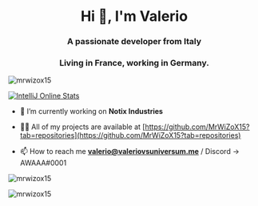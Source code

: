 <h1 align="center">Hi 👋, I'm Valerio</h1>
<h3 align="center">A passionate developer from Italy</h3>
<h3 align="center">Living in France, working in Germany.</h3>

<p align="left"> <img src="https://komarev.com/ghpvc/?username=mrwizox15&label=Profile%20views&color=0e75b6&style=flat" alt="mrwizox15" /> </p>
<a href="https://wakatime.com/badge/user/03363edb-3784-43eb-8a2b-42e66d1cb532/project/c44cc10b-0ba4-4af0-9c63-7b2ce6d7bdc6"><img src="https://wakatime.com/badge/user/03363edb-3784-43eb-8a2b-42e66d1cb532/project/c44cc10b-0ba4-4af0-9c63-7b2ce6d7bdc6.svg" alt="IntelliJ Online Stats"></a>

- 🔭 I’m currently working on **Notix Industries**

- 👨‍💻 All of my projects are available at [https://github.com/MrWiZoX15?tab=repositories](https://github.com/MrWiZoX15?tab=repositories)

- 📫 How to reach me **valerio@valeriovsuniversum.me** / Discord -> AWAAA#0001

<p><img align="center" src="https://github-readme-stats.vercel.app/api/top-langs?username=mrwizox15&show_icons=true&locale=en&layout=compact" alt="mrwizox15" /></p>

<p><img align="center" src="https://github-readme-streak-stats.herokuapp.com/?user=mrwizox15&" alt="mrwizox15" /></p>
